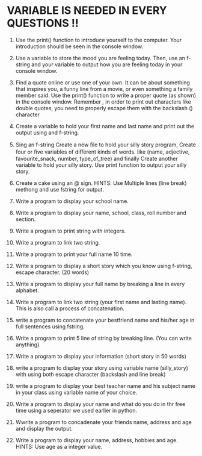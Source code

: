 # VARIABLE IS NEEDED IN EVERY QUESTIONS !! 

1. Use the print() function to introduce yourself to the computer. Your introduction should be seen in the console window.

1. Use a variable to store the mood you are feeling today. Then, use an f-string and your variable to output how you are feeling today in your console window.

1. Find a quote online or use one of your own. It can be about something that inspires you, a funny line from a movie, or even something a family member said. Use the print() function to write a proper quote (as shown) in the console window. Remember , in order to print out characters like double quotes, you need to properly escape them with the backslash (\) character

1. Create a variable to hold your first name and last name and print out the output using and f-string.

1. Sing an f-string Create a new ﬁle to hold your silly story program, Create four or ﬁve variables of diﬀerent kinds of words. like (name, adjective, favourite_snack, number, type_of_tree) and finally Create another variable to hold your silly story. Use print function to output your silly story.

1. Create a cake using an @ sign. HINTS: Use Multiple lines (line break) methong and use fstring for output. 

1. Write a program to display your school name.

1. Write a program to display your name, school, class, roll number and section.

1. Write a program to print string with integers.

1. Write a program to link two string.

1. Write a program to print your full name 10 time.

1. Write a program to display a short story which you know using f-string, escape character. (20 words)

1. Write a program to display your full name by breaking a line in every alphabet. 

1. Write a program to link two string (your first name and lasting name). This is also call a process of concatenation. 

1. write a program to concatenate your bestfriend name and his/her age in full sentences using fstring.

1. Write a program to print 5 line of string by breaking line. (You can write anything)

1. Write a program to display your information (short story in 50 words)

1. write a program to display your story using variable name (silly_story) with using both escape character (backslash and line break)

1. write a program to display your best teacher name and his subject name in your class using variable name of your choice. 

1. Write a program to display your name and what do you do in thr free time using a seperator we used earlier in python.

1. Wwrite a program to concadenate your friends name, address and  age and display the output.

1. Write a program to display your name, address, hobbies and age. HINTS: Use age as a integer value. 
